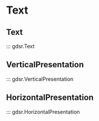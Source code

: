 # Text

## Text
::: gdsr.Text
## VerticalPresentation
::: gdsr.VerticalPresentation
## HorizontalPresentation
::: gdsr.HorizontalPresentation